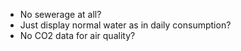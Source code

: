 * No sewerage at all?
* Just display normal water as in daily consumption?
* No CO2 data for air quality?